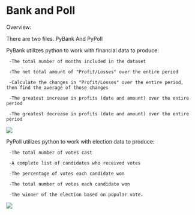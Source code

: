 # Bank and Poll

Overview:

There are two files. PyBank And PyPoll

PyBank utilizes python to work with financial data to produce: 
      
     
     -The total number of months included in the dataset
     
     -The net total amount of "Profit/Losses" over the entire period

     -Calculate the changes in "Profit/Losses" over the entire period, then find the average of those changes

     -The greatest increase in profits (date and amount) over the entire period

     -The greatest decrease in profits (date and amount) over the entire period
     
![](screenshot/microbesitetop.png)   

 PyPoll utilizes python to work with election data to produce: 
 
     -The total number of votes cast

     -A complete list of candidates who received votes

     -The percentage of votes each candidate won

     -The total number of votes each candidate won

     -The winner of the election based on popular vote.

![](screenshot/microbesitetop.png)
